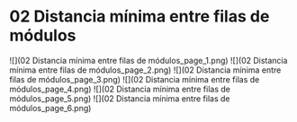 # 02 Distancia mínima entre filas de módulos
![](02 Distancia mínima entre filas de módulos_page_1.png)
![](02 Distancia mínima entre filas de módulos_page_2.png)
![](02 Distancia mínima entre filas de módulos_page_3.png)
![](02 Distancia mínima entre filas de módulos_page_4.png)
![](02 Distancia mínima entre filas de módulos_page_5.png)
![](02 Distancia mínima entre filas de módulos_page_6.png)

